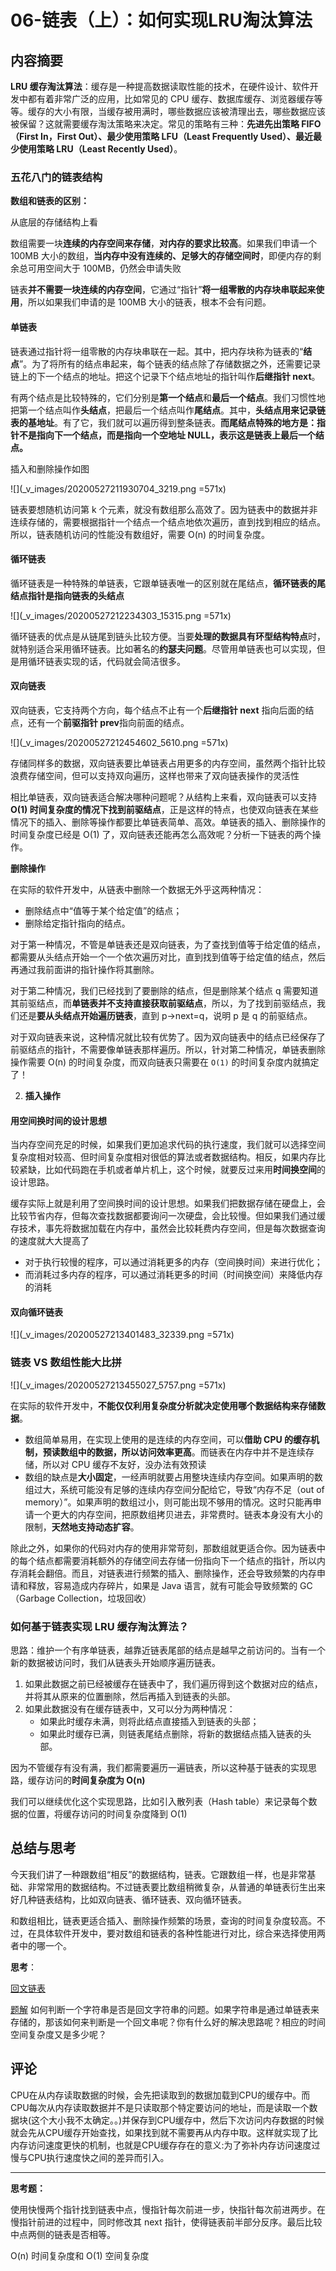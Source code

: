 # 06-链表（上）：如何实现LRU淘汰算法

## 内容摘要

**LRU 缓存淘汰算法**：缓存是一种提高数据读取性能的技术，在硬件设计、软件开发中都有着非常广泛的应用，比如常见的 CPU 缓存、数据库缓存、浏览器缓存等等。缓存的大小有限，当缓存被用满时，哪些数据应该被清理出去，哪些数据应该被保留？这就需要缓存淘汰策略来决定。常见的策略有三种：**先进先出策略 FIFO（First In，First Out）、最少使用策略 LFU（Least Frequently Used）、最近最少使用策略 LRU（Least Recently Used）**。

### 五花八门的链表结构

**数组和链表的区别：**

从底层的存储结构上看

数组需要一块**连续的内存空间来存储**，**对内存的要求比较高**。如果我们申请一个 100MB 大小的数组，**当内存中没有连续的、足够大的存储空间时**，即便内存的剩余总可用空间大于 100MB，仍然会申请失败

链表**并不需要一块连续的内存空间**，它通过“指针”**将一组零散的内存块串联起来使用**，所以如果我们申请的是 100MB 大小的链表，根本不会有问题。

#### 单链表

链表通过指针将一组零散的内存块串联在一起。其中，把内存块称为链表的“**结点**”。为了将所有的结点串起来，每个链表的结点除了存储数据之外，还需要记录链上的下一个结点的地址。把这个记录下个结点地址的指针叫作**后继指针 next**。

有两个结点是比较特殊的，它们分别是**第一个结点**和**最后一个结点**。我们习惯性地把第一个结点叫作**头结点**，把最后一个结点叫作**尾结点**。其中，**头结点用来记录链表的基地址**。有了它，我们就可以遍历得到整条链表。**而尾结点特殊的地方是：指针不是指向下一个结点，而是指向一个空地址 NULL，表示这是链表上最后一个结点。**

插入和删除操作如图

![](_v_images/20200527211930704_3219.png =571x)

链表要想随机访问第 k 个元素，就没有数组那么高效了。因为链表中的数据并非连续存储的，需要根据指针一个结点一个结点地依次遍历，直到找到相应的结点。所以，链表随机访问的性能没有数组好，需要 O(n) 的时间复杂度。

#### 循环链表

循环链表是一种特殊的单链表，它跟单链表唯一的区别就在尾结点，**循环链表的尾结点指针是指向链表的头结点**

![](_v_images/20200527212234303_15315.png =571x)

循环链表的优点是从链尾到链头比较方便。当要**处理的数据具有环型结构特点**时，就特别适合采用循环链表。比如著名的**约瑟夫问题**。尽管用单链表也可以实现，但是用循环链表实现的话，代码就会简洁很多。

#### 双向链表

双向链表，它支持两个方向，每个结点不止有一个**后继指针 next** 指向后面的结点，还有一个**前驱指针 prev**指向前面的结点。

![](_v_images/20200527212454602_5610.png =571x)

存储同样多的数据，双向链表要比单链表占用更多的内存空间，虽然两个指针比较浪费存储空间，但可以支持双向遍历，这样也带来了双向链表操作的灵活性

相比单链表，双向链表适合解决哪种问题呢？从结构上来看，双向链表可以支持**O(1) 时间复杂度的情况下找到前驱结点**，正是这样的特点，也使双向链表在某些情况下的插入、删除等操作都要比单链表简单、高效。单链表的插入、删除操作的时间复杂度已经是 O(1) 了，双向链表还能再怎么高效呢？分析一下链表的两个操作。

**删除操作**

在实际的软件开发中，从链表中删除一个数据无外乎这两种情况：

- 删除结点中“值等于某个给定值”的结点；
- 删除给定指针指向的结点。

对于第一种情况，不管是单链表还是双向链表，为了查找到值等于给定值的结点，都需要从头结点开始一个一个依次遍历对比，直到找到值等于给定值的结点，然后再通过我前面讲的指针操作将其删除。

对于第二种情况，我们已经找到了要删除的结点，但是删除某个结点 q 需要知道其前驱结点，而**单链表并不支持直接获取前驱结点**，所以，为了找到前驱结点，我们还是**要从头结点开始遍历链表**，直到 p->next=q，说明 p 是 q 的前驱结点。

对于双向链表来说，这种情况就比较有优势了。因为双向链表中的结点已经保存了前驱结点的指针，不需要像单链表那样遍历。所以，针对第二种情况，单链表删除操作需要 O(n) 的时间复杂度，而双向链表只需要在 `O(1)` 的时间复杂度内就搞定了！

2. **插入操作** 

#### 用空间换时间的设计思想

当内存空间充足的时候，如果我们更加追求代码的执行速度，我们就可以选择空间复杂度相对较高、但时间复杂度相对很低的算法或者数据结构。相反，如果内存比较紧缺，比如代码跑在手机或者单片机上，这个时候，就要反过来用**时间换空间**的设计思路。

缓存实际上就是利用了空间换时间的设计思想。如果我们把数据存储在硬盘上，会比较节省内存，但每次查找数据都要询问一次硬盘，会比较慢。但如果我们通过缓存技术，事先将数据加载在内存中，虽然会比较耗费内存空间，但是每次数据查询的速度就大大提高了

- 对于执行较慢的程序，可以通过消耗更多的内存（空间换时间）来进行优化；
- 而消耗过多内存的程序，可以通过消耗更多的时间（时间换空间）来降低内存的消耗

#### 双向循环链表

![](_v_images/20200527213401483_32339.png =571x)

### 链表 VS 数组性能大比拼

![](_v_images/20200527213455027_5757.png =571x)

在实际的软件开发中，**不能仅仅利用复杂度分析就决定使用哪个数据结构来存储数据**。

- 数组简单易用，在实现上使用的是连续的内存空间，可以**借助 CPU 的缓存机制，预读数组中的数据，所以访问效率更高**。而链表在内存中并不是连续存储，所以对 CPU 缓存不友好，没办法有效预读
- 数组的缺点是**大小固定**，一经声明就要占用整块连续内存空间。如果声明的数组过大，系统可能没有足够的连续内存空间分配给它，导致“内存不足（out of memory）”。如果声明的数组过小，则可能出现不够用的情况。这时只能再申请一个更大的内存空间，把原数组拷贝进去，非常费时。链表本身没有大小的限制，**天然地支持动态扩容**。

除此之外，如果你的代码对内存的使用非常苛刻，那数组就更适合你。因为链表中的每个结点都需要消耗额外的存储空间去存储一份指向下一个结点的指针，所以内存消耗会翻倍。而且，对链表进行频繁的插入、删除操作，还会导致频繁的内存申请和释放，容易造成内存碎片，如果是 Java 语言，就有可能会导致频繁的 GC（Garbage Collection，垃圾回收）

### 如何基于链表实现 LRU 缓存淘汰算法？

思路：维护一个有序单链表，越靠近链表尾部的结点是越早之前访问的。当有一个新的数据被访问时，我们从链表头开始顺序遍历链表。

1. 如果此数据之前已经被缓存在链表中了，我们遍历得到这个数据对应的结点，并将其从原来的位置删除，然后再插入到链表的头部。
2. 如果此数据没有在缓存链表中，又可以分为两种情况：
    - 如果此时缓存未满，则将此结点直接插入到链表的头部；
    - 如果此时缓存已满，则链表尾结点删除，将新的数据结点插入链表的头部。

因为不管缓存有没有满，我们都需要遍历一遍链表，所以这种基于链表的实现思路，缓存访问的**时间复杂度为 O(n)**

我们可以继续优化这个实现思路，比如引入散列表（Hash table）来记录每个数据的位置，将缓存访问的时间复杂度降到 O(1)

## 总结与思考

今天我们讲了一种跟数组“相反”的数据结构，链表。它跟数组一样，也是非常基础、非常常用的数据结构。不过链表要比数组稍微复杂，从普通的单链表衍生出来好几种链表结构，比如双向链表、循环链表、双向循环链表。

和数组相比，链表更适合插入、删除操作频繁的场景，查询的时间复杂度较高。不过，在具体软件开发中，要对数组和链表的各种性能进行对比，综合来选择使用两者中的哪一个。

**思考**：

[回文链表](https://leetcode-cn.com/problems/palindrome-linked-list/)

[题解](https://leetcode-cn.com/problems/palindrome-linked-list/solution/hui-wen-lian-biao-1zhan-2kuai-man-zhi-zhen-fan-zhu/)
如何判断一个字符串是否是回文字符串的问题。如果字符串是通过单链表来存储的，那该如何来判断是一个回文串呢？你有什么好的解决思路呢？相应的时间空间复杂度又是多少呢？

## 评论

CPU在从内存读取数据的时候，会先把读取到的数据加载到CPU的缓存中。而CPU每次从内存读取数据并不是只读取那个特定要访问的地址，而是读取一个数据块(这个大小我不太确定。。)并保存到CPU缓存中，然后下次访问内存数据的时候就会先从CPU缓存开始查找，如果找到就不需要再从内存中取。这样就实现了比内存访问速度更快的机制，也就是CPU缓存存在的意义:为了弥补内存访问速度过慢与CPU执行速度快之间的差异而引入。

----

**思考题：**

使用快慢两个指针找到链表中点，慢指针每次前进一步，快指针每次前进两步。在慢指针前进的过程中，同时修改其 next 指针，使得链表前半部分反序。最后比较中点两侧的链表是否相等。

 O(n) 时间复杂度和 O(1) 空间复杂度